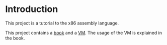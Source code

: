 # Introduction

This project is a tutorial to the x86 assembly language.

This project contains a [book](./tutorial-x86.pdf) and a [VM](https://download.osdevelopment.info/tutorial-x86.ova). The
usage of the VM is explained in the book.
